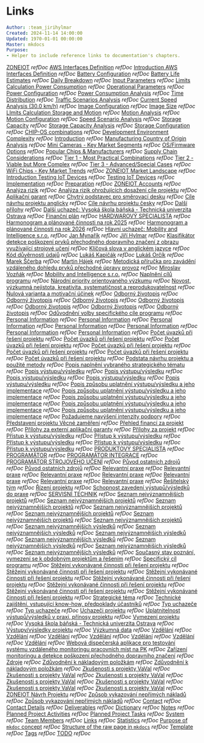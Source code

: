 # Links

```yaml
Author: :team_jirihylmar
Created: 2024-11-14 14:00:00
Updated: 1970-01-01 00:00:00
Master: mkdocs
Purpose:
- Helper to include reference links to documentation's chapters.
```

[ZONEIOT](#zoneiot) *refDoc*
[AWS Interfaces Definition](/development_aws/aws_interfaces_definition#aws-interfaces-definition) *refDoc*
[Introduction AWS Interfaces Definition](/development_aws/aws_interfaces_definition#introduction-aws-interfaces-definition) *refDoc*
[Battery Configuration](/development_common/limits_calculations_power_consumption#battery-configuration) *refDoc*
[Battery Life Estimates](/development_common/limits_calculations_power_consumption#battery-life-estimates) *refDoc*
[Daily Breakdown](/development_common/limits_calculations_power_consumption#daily-breakdown) *refDoc*
[Input Parameters](/development_common/limits_calculations_power_consumption#input-parameters) *refDoc*
[Limits Calculation Power Consumption](/development_common/limits_calculations_power_consumption#limits-calculation-power-consumption) *refDoc*
[Operational Parameters](/development_common/limits_calculations_power_consumption#operational-parameters) *refDoc*
[Power Configuration](/development_common/limits_calculations_power_consumption#power-configuration) *refDoc*
[Power Consumption Analysis](/development_common/limits_calculations_power_consumption#power-consumption-analysis) *refDoc*
[Time Distribution](/development_common/limits_calculations_power_consumption#time-distribution) *refDoc*
[Traffic Scenarios Analysis](/development_common/limits_calculations_power_consumption#traffic-scenarios-analysis) *refDoc*
[Current Speed Analysis (30.0 km/h)](/development_common/limits_calculations_storage_and_motion#current-speed-analysis-(30.0-km/h)) *refDoc*
[Image Configuration](/development_common/limits_calculations_storage_and_motion#image-configuration) *refDoc*
[Image Size](/development_common/limits_calculations_storage_and_motion#image-size) *refDoc*
[LImits Calculation Storage and Motion](/development_common/limits_calculations_storage_and_motion#limits-calculation-storage-and-motion) *refDoc*
[Motion Analysis](/development_common/limits_calculations_storage_and_motion#motion-analysis) *refDoc*
[Motion Configuration](/development_common/limits_calculations_storage_and_motion#motion-configuration) *refDoc*
[Speed Scenario Analysis](/development_common/limits_calculations_storage_and_motion#speed-scenario-analysis) *refDoc*
[Storage Capacity](/development_common/limits_calculations_storage_and_motion#storage-capacity) *refDoc*
[Storage Capacity Analysis](/development_common/limits_calculations_storage_and_motion#storage-capacity-analysis) *refDoc*
[Storage Configuration](/development_common/limits_calculations_storage_and_motion#storage-configuration) *refDoc*
[CHIP-OS combinations](/development_common/zoneiot_market_landscape_ro#chip-os-combinations) *refDoc*
[Development Environment Complexity](/development_common/zoneiot_market_landscape_ro#development-environment-complexity) *refDoc*
[Introduction](/development_common/zoneiot_market_landscape_ro#introduction) *refDoc*
[Manufacturing Country of Origin Analysis](/development_common/zoneiot_market_landscape_ro#manufacturing-country-of-origin-analysis) *refDoc*
[Mini Cameras - Key Market Segments](/development_common/zoneiot_market_landscape_ro#mini-cameras---key-market-segments) *refDoc*
[OS/Firmware Options](/development_common/zoneiot_market_landscape_ro#os/firmware-options) *refDoc*
[Popular Chips & Manufacturers](/development_common/zoneiot_market_landscape_ro#popular-chips-&-manufacturers) *refDoc*
[Supply Chain Considerations](/development_common/zoneiot_market_landscape_ro#supply-chain-considerations) *refDoc*
[Tier 1 - Most Practical Combinations](/development_common/zoneiot_market_landscape_ro#tier-1---most-practical-combinations) *refDoc*
[Tier 2 - Viable but More Complex](/development_common/zoneiot_market_landscape_ro#tier-2---viable-but-more-complex) *refDoc*
[Tier 3 - Advanced/Special Cases](/development_common/zoneiot_market_landscape_ro#tier-3---advanced/special-cases) *refDoc*
[WiFi Chips - Key Market Trends](/development_common/zoneiot_market_landscape_ro#wifi-chips---key-market-trends) *refDoc*
[ZONEIOT Market Landscape](/development_common/zoneiot_market_landscape_ro#zoneiot-market-landscape) *refDoc*
[Introduction Testing IoT Devices](/development_devices/testing_iot_devices#introduction-testing-iot-devices) *refDoc*
[Testing IoT Devices](/development_devices/testing_iot_devices#testing-iot-devices) *refDoc*
[Implementation](/governance/zoneiot_accounts#implementation) *refDoc*
[Preparation](/governance/zoneiot_accounts#preparation) *refDoc*
[ZONEIOT Accounts](/governance/zoneiot_accounts#zoneiot-accounts) *refDoc*
[Analýza rizik](/governance/zoneiot_navrh_projektu_ro#analyza-rizik) *refDoc*
[Analýza rizik ohrožujících dosažení cíle projektu](/governance/zoneiot_navrh_projektu_ro#analyza-rizik-ohrozujicich-dosazeni-cile-projektu) *refDoc*
[Aplikační garant](/governance/zoneiot_navrh_projektu_ro#aplikacni-garant) *refDoc*
[Chytrý podstavec pro směrovací desku](/governance/zoneiot_navrh_projektu_ro#chytry-podstavec-pro-smerovaci-desku) *refDoc*
[Cíle návrhu projektu anglicky](/governance/zoneiot_navrh_projektu_ro#cile-navrhu-projektu-anglicky) *refDoc*
[Cíle návrhu projektu česky](/governance/zoneiot_navrh_projektu_ro#cile-navrhu-projektu-cesky) *refDoc*
[Další přílohy](/governance/zoneiot_navrh_projektu_ro#dalsi-prilohy) *refDoc*
[Další uchazeč: Vysoká škola báňská - Technická univerzita Ostrava](/governance/zoneiot_navrh_projektu_ro#dalsi-uchazec:-vysoka-skola-banska---technicka-univerzita-ostrava) *refDoc*
[Finanční plán](/governance/zoneiot_navrh_projektu_ro#financni-plan) *refDoc*
[HARDWAROVÝ SPECIALISTA](/governance/zoneiot_navrh_projektu_ro#hardwarovy-specialista) *refDoc*
[Harmonogram a plánované činnosti na rok 2025](/governance/zoneiot_navrh_projektu_ro#harmonogram-a-planovane-cinnosti-na-rok-2025) *refDoc*
[Harmonogram a plánované činnosti na rok 2026](/governance/zoneiot_navrh_projektu_ro#harmonogram-a-planovane-cinnosti-na-rok-2026) *refDoc*
[Hlavní uchazeč: Mobility and Intelligence s.r.o.](/governance/zoneiot_navrh_projektu_ro#hlavni-uchazec:-mobility-and-intelligence-s.r.o.) *refDoc*
[Jan Mynařík](/governance/zoneiot_navrh_projektu_ro#jan-mynarik) *refDoc*
[Jiří Hylmar](/governance/zoneiot_navrh_projektu_ro#jiri-hylmar) *refDoc*
[Klasifikátor detekce poškození prvků přechodného dopravního značení z obrazu využívající strojové učení](/governance/zoneiot_navrh_projektu_ro#klasifikator-detekce-poskozeni-prvku-prechodneho-dopravniho-znaceni-z-obrazu-vyuzivajici-strojove-uceni) *refDoc*
[Klíčová slova v anglickém jazyce](/governance/zoneiot_navrh_projektu_ro#klicova-slova-v-anglickem-jazyce) *refDoc*
[Kód důvěrnosti údajů](/governance/zoneiot_navrh_projektu_ro#kod-duvernosti-udaju) *refDoc*
[Lukáš Kapičák](/governance/zoneiot_navrh_projektu_ro#lukas-kapicak) *refDoc*
[Lukáš Orčík](/governance/zoneiot_navrh_projektu_ro#lukas-orcik) *refDoc*
[Marek Ščerba](/governance/zoneiot_navrh_projektu_ro#marek-scerba) *refDoc*
[Martin Hájek](/governance/zoneiot_navrh_projektu_ro#martin-hajek) *refDoc*
[Metodická příručka pro zavádění vzdáleného dohledu prvků přechodné úpravy provoz](/governance/zoneiot_navrh_projektu_ro#metodicka-prirucka-pro-zavadeni-vzdaleneho-dohledu-prvku-prechodne-upravy-provoz) *refDoc*
[Miroslav Vozňák](/governance/zoneiot_navrh_projektu_ro#miroslav-voznak) *refDoc*
[Mobility and Intelligence s.r.o.](/governance/zoneiot_navrh_projektu_ro#mobility-and-intelligence-s.r.o.) *refDoc*
[Naplnění cílů programu](/governance/zoneiot_navrh_projektu_ro#naplneni-cilu-programu) *refDoc*
[Národní priority orientovaného výzkumu](/governance/zoneiot_navrh_projektu_ro#narodni-priority-orientovaneho-vyzkumu) *refDoc*
[Novost, výzkumná nejistota, kreativita, systematičnost a reprodukovatelnost](/governance/zoneiot_navrh_projektu_ro#novost,-vyzkumna-nejistota,-kreativita,-systematicnost-a-reprodukovatelnost) *refDoc*
[Nulová varianta a motivační účinek](/governance/zoneiot_navrh_projektu_ro#nulova-varianta-a-motivacni-ucinek) *refDoc*
[Odborný životopis](/governance/zoneiot_navrh_projektu_ro#odborny-zivotopis) *refDoc*
[Odborný životopis](/governance/zoneiot_navrh_projektu_ro#odborny-zivotopis) *refDoc*
[Odborný životopis](/governance/zoneiot_navrh_projektu_ro#odborny-zivotopis) *refDoc*
[Odborný životopis](/governance/zoneiot_navrh_projektu_ro#odborny-zivotopis) *refDoc*
[Odborný životopis](/governance/zoneiot_navrh_projektu_ro#odborny-zivotopis) *refDoc*
[Odborný životopis](/governance/zoneiot_navrh_projektu_ro#odborny-zivotopis) *refDoc*
[Odborný životopis](/governance/zoneiot_navrh_projektu_ro#odborny-zivotopis) *refDoc*
[Odůvodnění volby specifického cíle programu](/governance/zoneiot_navrh_projektu_ro#oduvodneni-volby-specifickeho-cile-programu) *refDoc*
[Personal Information](/governance/zoneiot_navrh_projektu_ro#personal-information) *refDoc*
[Personal Information](/governance/zoneiot_navrh_projektu_ro#personal-information) *refDoc*
[Personal Information](/governance/zoneiot_navrh_projektu_ro#personal-information) *refDoc*
[Personal Information](/governance/zoneiot_navrh_projektu_ro#personal-information) *refDoc*
[Personal Information](/governance/zoneiot_navrh_projektu_ro#personal-information) *refDoc*
[Personal Information](/governance/zoneiot_navrh_projektu_ro#personal-information) *refDoc*
[Personal Information](/governance/zoneiot_navrh_projektu_ro#personal-information) *refDoc*
[Počet úvazků při řešení projektu](/governance/zoneiot_navrh_projektu_ro#pocet-uvazku-pri-reseni-projektu) *refDoc*
[Počet úvazků při řešení projektu](/governance/zoneiot_navrh_projektu_ro#pocet-uvazku-pri-reseni-projektu) *refDoc*
[Počet úvazků při řešení projektu](/governance/zoneiot_navrh_projektu_ro#pocet-uvazku-pri-reseni-projektu) *refDoc*
[Počet úvazků při řešení projektu](/governance/zoneiot_navrh_projektu_ro#pocet-uvazku-pri-reseni-projektu) *refDoc*
[Počet úvazků při řešení projektu](/governance/zoneiot_navrh_projektu_ro#pocet-uvazku-pri-reseni-projektu) *refDoc*
[Počet úvazků při řešení projektu](/governance/zoneiot_navrh_projektu_ro#pocet-uvazku-pri-reseni-projektu) *refDoc*
[Počet úvazků při řešení projektu](/governance/zoneiot_navrh_projektu_ro#pocet-uvazku-pri-reseni-projektu) *refDoc*
[Podstata návrhu projektu a použité metody](/governance/zoneiot_navrh_projektu_ro#podstata-navrhu-projektu-a-pouzite-metody) *refDoc*
[Popis naplnění vybraného strategického tématu](/governance/zoneiot_navrh_projektu_ro#popis-naplneni-vybraneho-strategickeho-tematu) *refDoc*
[Popis výstupu/výsledku](/governance/zoneiot_navrh_projektu_ro#popis-vystupu/vysledku) *refDoc*
[Popis výstupu/výsledku](/governance/zoneiot_navrh_projektu_ro#popis-vystupu/vysledku) *refDoc*
[Popis výstupu/výsledku](/governance/zoneiot_navrh_projektu_ro#popis-vystupu/vysledku) *refDoc*
[Popis výstupu/výsledku](/governance/zoneiot_navrh_projektu_ro#popis-vystupu/vysledku) *refDoc*
[Popis výstupu/výsledku](/governance/zoneiot_navrh_projektu_ro#popis-vystupu/vysledku) *refDoc*
[Popis způsobu uplatnění výstupu/výsledku a jeho implementace](/governance/zoneiot_navrh_projektu_ro#popis-zpusobu-uplatneni-vystupu/vysledku-a-jeho-implementace) *refDoc*
[Popis způsobu uplatnění výstupu/výsledku a jeho implementace](/governance/zoneiot_navrh_projektu_ro#popis-zpusobu-uplatneni-vystupu/vysledku-a-jeho-implementace) *refDoc*
[Popis způsobu uplatnění výstupu/výsledku a jeho implementace](/governance/zoneiot_navrh_projektu_ro#popis-zpusobu-uplatneni-vystupu/vysledku-a-jeho-implementace) *refDoc*
[Popis způsobu uplatnění výstupu/výsledku a jeho implementace](/governance/zoneiot_navrh_projektu_ro#popis-zpusobu-uplatneni-vystupu/vysledku-a-jeho-implementace) *refDoc*
[Popis způsobu uplatnění výstupu/výsledku a jeho implementace](/governance/zoneiot_navrh_projektu_ro#popis-zpusobu-uplatneni-vystupu/vysledku-a-jeho-implementace) *refDoc*
[Požadujeme navýšení intenzity podpory](/governance/zoneiot_navrh_projektu_ro#pozadujeme-navyseni-intenzity-podpory) *refDoc*
[Představení projektu Věcné zaměření](/governance/zoneiot_navrh_projektu_ro#predstaveni-projektu-vecne-zamereni) *refDoc*
[Přehled financí za projekt](/governance/zoneiot_navrh_projektu_ro#prehled-financi-za-projekt) *refDoc*
[Přílohy za externí aplikační garanty](/governance/zoneiot_navrh_projektu_ro#prilohy-za-externi-aplikacni-garanty) *refDoc*
[Přílohy za projekt](/governance/zoneiot_navrh_projektu_ro#prilohy-za-projekt) *refDoc*
[Přístup k výstupu/výsledku](/governance/zoneiot_navrh_projektu_ro#pristup-k-vystupu/vysledku) *refDoc*
[Přístup k výstupu/výsledku](/governance/zoneiot_navrh_projektu_ro#pristup-k-vystupu/vysledku) *refDoc*
[Přístup k výstupu/výsledku](/governance/zoneiot_navrh_projektu_ro#pristup-k-vystupu/vysledku) *refDoc*
[Přístup k výstupu/výsledku](/governance/zoneiot_navrh_projektu_ro#pristup-k-vystupu/vysledku) *refDoc*
[Přístup k výstupu/výsledku](/governance/zoneiot_navrh_projektu_ro#pristup-k-vystupu/vysledku) *refDoc*
[PRODUKTOVÝ SPECIALISTA](/governance/zoneiot_navrh_projektu_ro#produktovy-specialista) *refDoc*
[PROGRAMÁTOR](/governance/zoneiot_navrh_projektu_ro#programator) *refDoc*
[PROGRAMÁTOR INTEGRACE](/governance/zoneiot_navrh_projektu_ro#programator-integrace) *refDoc*
[PROGRAMÁTOR STROJOVÉHO UČENÍ](/governance/zoneiot_navrh_projektu_ro#programator-strojoveho-uceni) *refDoc*
[Původ ostatních zdrojů](/governance/zoneiot_navrh_projektu_ro#puvod-ostatnich-zdroju) *refDoc*
[Původ ostatních zdrojů](/governance/zoneiot_navrh_projektu_ro#puvod-ostatnich-zdroju) *refDoc*
[Relevantní praxe](/governance/zoneiot_navrh_projektu_ro#relevantni-praxe) *refDoc*
[Relevantní praxe](/governance/zoneiot_navrh_projektu_ro#relevantni-praxe) *refDoc*
[Relevantní praxe](/governance/zoneiot_navrh_projektu_ro#relevantni-praxe) *refDoc*
[Relevantní praxe](/governance/zoneiot_navrh_projektu_ro#relevantni-praxe) *refDoc*
[Relevantní praxe](/governance/zoneiot_navrh_projektu_ro#relevantni-praxe) *refDoc*
[Relevantní praxe](/governance/zoneiot_navrh_projektu_ro#relevantni-praxe) *refDoc*
[Relevantní praxe](/governance/zoneiot_navrh_projektu_ro#relevantni-praxe) *refDoc*
[Řešitelský tým](/governance/zoneiot_navrh_projektu_ro#resitelsky-tym) *refDoc*
[Řízení projektu](/governance/zoneiot_navrh_projektu_ro#rizeni-projektu) *refDoc*
[Schopnost zavedení výstupů/výsledků do praxe](/governance/zoneiot_navrh_projektu_ro#schopnost-zavedeni-vystupu/vysledku-do-praxe) *refDoc*
[SERVISNÍ TECHNIK](/governance/zoneiot_navrh_projektu_ro#servisni-technik) *refDoc*
[Seznam nejvýznamnějších projektů](/governance/zoneiot_navrh_projektu_ro#seznam-nejvyznamnejsich-projektu) *refDoc*
[Seznam nejvýznamnějších projektů](/governance/zoneiot_navrh_projektu_ro#seznam-nejvyznamnejsich-projektu) *refDoc*
[Seznam nejvýznamnějších projektů](/governance/zoneiot_navrh_projektu_ro#seznam-nejvyznamnejsich-projektu) *refDoc*
[Seznam nejvýznamnějších projektů](/governance/zoneiot_navrh_projektu_ro#seznam-nejvyznamnejsich-projektu) *refDoc*
[Seznam nejvýznamnějších projektů](/governance/zoneiot_navrh_projektu_ro#seznam-nejvyznamnejsich-projektu) *refDoc*
[Seznam nejvýznamnějších projektů](/governance/zoneiot_navrh_projektu_ro#seznam-nejvyznamnejsich-projektu) *refDoc*
[Seznam nejvýznamnějších projektů](/governance/zoneiot_navrh_projektu_ro#seznam-nejvyznamnejsich-projektu) *refDoc*
[Seznam nejvýznamnějších výsledků](/governance/zoneiot_navrh_projektu_ro#seznam-nejvyznamnejsich-vysledku) *refDoc*
[Seznam nejvýznamnějších výsledků](/governance/zoneiot_navrh_projektu_ro#seznam-nejvyznamnejsich-vysledku) *refDoc*
[Seznam nejvýznamnějších výsledků](/governance/zoneiot_navrh_projektu_ro#seznam-nejvyznamnejsich-vysledku) *refDoc*
[Seznam nejvýznamnějších výsledků](/governance/zoneiot_navrh_projektu_ro#seznam-nejvyznamnejsich-vysledku) *refDoc*
[Seznam nejvýznamnějších výsledků](/governance/zoneiot_navrh_projektu_ro#seznam-nejvyznamnejsich-vysledku) *refDoc*
[Seznam nejvýznamnějších výsledků](/governance/zoneiot_navrh_projektu_ro#seznam-nejvyznamnejsich-vysledku) *refDoc*
[Seznam nejvýznamnějších výsledků](/governance/zoneiot_navrh_projektu_ro#seznam-nejvyznamnejsich-vysledku) *refDoc*
[Současný stav poznání, vymezení se k obdobným projektům a řešením](/governance/zoneiot_navrh_projektu_ro#soucasny-stav-poznani,-vymezeni-se-k-obdobnym-projektum-a-resenim) *refDoc*
[Specifický cíl programu](/governance/zoneiot_navrh_projektu_ro#specificky-cil-programu) *refDoc*
[Stěžejní vykonávané činnosti při řešení projektu](/governance/zoneiot_navrh_projektu_ro#stezejni-vykonavane-cinnosti-pri-reseni-projektu) *refDoc*
[Stěžejní vykonávané činnosti při řešení projektu](/governance/zoneiot_navrh_projektu_ro#stezejni-vykonavane-cinnosti-pri-reseni-projektu) *refDoc*
[Stěžejní vykonávané činnosti při řešení projektu](/governance/zoneiot_navrh_projektu_ro#stezejni-vykonavane-cinnosti-pri-reseni-projektu) *refDoc*
[Stěžejní vykonávané činnosti při řešení projektu](/governance/zoneiot_navrh_projektu_ro#stezejni-vykonavane-cinnosti-pri-reseni-projektu) *refDoc*
[Stěžejní vykonávané činnosti při řešení projektu](/governance/zoneiot_navrh_projektu_ro#stezejni-vykonavane-cinnosti-pri-reseni-projektu) *refDoc*
[Stěžejní vykonávané činnosti při řešení projektu](/governance/zoneiot_navrh_projektu_ro#stezejni-vykonavane-cinnosti-pri-reseni-projektu) *refDoc*
[Stěžejní vykonávané činnosti při řešení projektu](/governance/zoneiot_navrh_projektu_ro#stezejni-vykonavane-cinnosti-pri-reseni-projektu) *refDoc*
[Strategické téma](/governance/zoneiot_navrh_projektu_ro#strategicke-tema) *refDoc*
[Technické zajištění, vstupující know-how, předpoklady účastníků](/governance/zoneiot_navrh_projektu_ro#technicke-zajisteni,-vstupujici-know-how,-predpoklady-ucastniku) *refDoc*
[Typ uchazeče](/governance/zoneiot_navrh_projektu_ro#typ-uchazece) *refDoc*
[Typ uchazeče](/governance/zoneiot_navrh_projektu_ro#typ-uchazece) *refDoc*
[Uchazeči projektu](/governance/zoneiot_navrh_projektu_ro#uchazeci-projektu) *refDoc*
[Uplatnitelnost výstupů/výsledků v praxi, přínosy projektu](/governance/zoneiot_navrh_projektu_ro#uplatnitelnost-vystupu/vysledku-v-praxi,-prinosy-projektu) *refDoc*
[Vymezení projektu](/governance/zoneiot_navrh_projektu_ro#vymezeni-projektu) *refDoc*
[Vysoká škola báňská - Technická univerzita Ostrava](/governance/zoneiot_navrh_projektu_ro#vysoka-skola-banska---technicka-univerzita-ostrava) *refDoc*
[Výstupy/výsledky projektu](/governance/zoneiot_navrh_projektu_ro#vystupy/vysledky-projektu) *refDoc*
[Výzkumná data](/governance/zoneiot_navrh_projektu_ro#vyzkumna-data) *refDoc*
[Vzdělání](/governance/zoneiot_navrh_projektu_ro#vzdelani) *refDoc*
[Vzdělání](/governance/zoneiot_navrh_projektu_ro#vzdelani) *refDoc*
[Vzdělání](/governance/zoneiot_navrh_projektu_ro#vzdelani) *refDoc*
[Vzdělání](/governance/zoneiot_navrh_projektu_ro#vzdelani) *refDoc*
[Vzdělání](/governance/zoneiot_navrh_projektu_ro#vzdelani) *refDoc*
[Vzdělání](/governance/zoneiot_navrh_projektu_ro#vzdelani) *refDoc*
[Vzdělání](/governance/zoneiot_navrh_projektu_ro#vzdelani) *refDoc*
[Webová dispečerská aplikace pro testování systému vzdáleného monitoringu pracovních míst na PK](/governance/zoneiot_navrh_projektu_ro#webova-dispecerska-aplikace-pro-testovani-systemu-vzdaleneho-monitoringu-pracovnich-mist-na-pk) *refDoc*
[Zařízení monitoringu a detekce poškození přechodného dopravního značení](/governance/zoneiot_navrh_projektu_ro#zarizeni-monitoringu-a-detekce-poskozeni-prechodneho-dopravniho-znaceni) *refDoc*
[Zdroje](/governance/zoneiot_navrh_projektu_ro#zdroje) *refDoc*
[Zdůvodnění k nákladovým položkám](/governance/zoneiot_navrh_projektu_ro#zduvodneni-k-nakladovym-polozkam) *refDoc*
[Zdůvodnění k nákladovým položkám](/governance/zoneiot_navrh_projektu_ro#zduvodneni-k-nakladovym-polozkam) *refDoc*
[Zkušenosti s projekty VaVaI](/governance/zoneiot_navrh_projektu_ro#zkusenosti-s-projekty-vavai) *refDoc*
[Zkušenosti s projekty VaVaI](/governance/zoneiot_navrh_projektu_ro#zkusenosti-s-projekty-vavai) *refDoc*
[Zkušenosti s projekty VaVaI](/governance/zoneiot_navrh_projektu_ro#zkusenosti-s-projekty-vavai) *refDoc*
[Zkušenosti s projekty VaVaI](/governance/zoneiot_navrh_projektu_ro#zkusenosti-s-projekty-vavai) *refDoc*
[Zkušenosti s projekty VaVaI](/governance/zoneiot_navrh_projektu_ro#zkusenosti-s-projekty-vavai) *refDoc*
[Zkušenosti s projekty VaVaI](/governance/zoneiot_navrh_projektu_ro#zkusenosti-s-projekty-vavai) *refDoc*
[Zkušenosti s projekty VaVaI](/governance/zoneiot_navrh_projektu_ro#zkusenosti-s-projekty-vavai) *refDoc*
[ZONEIOT Návrh Projektu](/governance/zoneiot_navrh_projektu_ro#zoneiot-navrh-projektu) *refDoc*
[Způsob vykazování nepřímých nákladů](/governance/zoneiot_navrh_projektu_ro#zpusob-vykazovani-neprimych-nakladu) *refDoc*
[Způsob vykazování nepřímých nákladů](/governance/zoneiot_navrh_projektu_ro#zpusob-vykazovani-neprimych-nakladu) *refDoc*
[Contact](/support/contact#contact) *refDoc*
[Contact Details](/support/contact#contact-details) *refDoc*
[Deliverables](/support/dictionary#deliverables) *refDoc*
[Dictionary](/support/dictionary#dictionary) *refDoc*
[Notes](/support/dictionary#notes) *refDoc*
[Planned Project Activities](/support/dictionary#planned-project-activities) *refDoc*
[Planned Project Tasks](/support/dictionary#planned-project-tasks) *refDoc*
[System](/support/dictionary#system) *refDoc*
[Team Members](/support/dictionary#team-members) *refDoc*
[Links](/support/links#links) *refDoc*
[Statistics](/support/statistics#statistics) *refDoc*
[Purpose of `mkdoc` concept](/support/template#purpose-of-mkdoc-concept) *refDoc*
[Structure of the raw page in `mkdocs`](/support/template#structure-of-the-raw-page-in-mkdocs) *refDoc*
[Template](/support/template#template) *refDoc*
[Tags](/tags#tags) *refDoc*
[TODO](/todo#todo) *refDoc*
